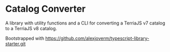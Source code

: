 # Catalog Converter

A library with utility functions and a CLI for converting a TerriaJS v7 catalog to a TerriaJS v8 catalog.

Bootstrapped with https://github.com/alexjoverm/typescript-library-starter.git
